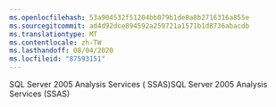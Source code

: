 ```yaml
---
ms.openlocfilehash: 53a904532f51204bb079b1de8a8b2716316a855e
ms.sourcegitcommit: ad4d92dce894592a259721a1571b1d8736abacdb
ms.translationtype: MT
ms.contentlocale: zh-TW
ms.lasthandoff: 08/04/2020
ms.locfileid: "87593151"
---
```

<span data-ttu-id="42517-101">SQL Server 2005 Analysis Services \( SSAS\)</span><span class="sxs-lookup"><span data-stu-id="42517-101">SQL Server 2005 Analysis Services \(SSAS\)</span></span>
